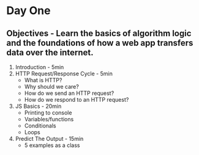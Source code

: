 # Day One
## Objectives - Learn the basics of algorithm logic and the foundations of how a web app transfers data over the internet.
1. Introduction - 5min
2. HTTP Request/Response Cycle - 5min
    - What is HTTP?
    - Why should we care?
    - How do we send an HTTP request?
    - How do we respond to an HTTP request?
3. JS Basics - 20min
    - Printing to console
    - Variables/functions
    - Conditionals
    - Loops
4. Predict The Output - 15min
    - 5 examples as a class